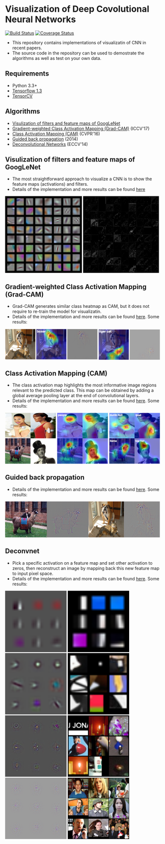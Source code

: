 # Visualization of Deep Covolutional Neural Networks

[![Build Status](https://travis-ci.org/conan7882/CNN-Visualization.svg?branch=master)](https://travis-ci.org/conan7882/CNN-Visualization)
[![Coverage Status](https://coveralls.io/repos/github/conan7882/CNN-Visualization/badge.svg?branch=master)](https://coveralls.io/github/conan7882/CNN-Visualization?branch=master)

- This repository contains implementations of visualizatin of CNN in recent papers.
- The source code in the repository can be used to demostrate the algorithms as well as test on your own data.

## Requirements
- Python 3.3+
- [Tensorflow 1.3](https://www.tensorflow.org/)
- [TensorCV](https://github.com/conan7882/DeepVision-tensorflow) 


## Algorithms 

- [Visulization of filters and feature maps of GoogLeNet](https://github.com/conan7882/CNN-Visualization/tree/master/doc/firstfilter#visualization-of-filters-and-feature-maps-of-googlenet)
- [Gradient-weighted Class Activation Mapping (Grad-CAM)](https://github.com/conan7882/CNN-Visualization/tree/master/doc/grad_cam#gradient-weighted-class-activation-mapping-grad-cam) (ICCV'17)
- [Class Activation Mapping (CAM)](https://github.com/conan7882/CNN-Visualization/tree/master/doc/cam#class-activation-mapping-cam) (CVPR'16)
- [Guided back propagation](https://github.com/conan7882/CNN-Visualization/tree/master/doc/guided_backpropagation#guided-backpropagation) (2014)
- [Deconvolutional Networks](https://github.com/conan7882/CNN-Visualization/blob/master/doc/deconv/README.md#cnn-feature-visuallization-via-deconvnet-transposed-convolutional-layers) (ECCV'14)

## Visulization of filters and feature maps of GoogLeNet
- The most straightforward approach to visualize a CNN is to show the feature maps (activations) and filters.
- Details of the implementation and more results can be found [here](https://github.com/conan7882/CNN-Visualization/tree/master/doc/firstfilter#visualization-of-filters-and-feature-maps-of-googlenet)
<p align = 'left'>
<img src ="doc/firstfilter/figs/GoogLeNet.png" height="250" />
<img src ="doc/firstfilter/figs/GoogLeNet_inception3a.png" height="250" />
</p>

## Gradient-weighted Class Activation Mapping (Grad-CAM)
- Grad-CAM generates similar class heatmap as CAM, but it does not require to re-train the model for visualizatin.
- Details of the implementation and more results can be found [here](https://github.com/conan7882/CNN-Visualization/tree/master/doc/grad_cam#gradient-weighted-class-activation-mapping-grad-cam). Some results:

![grad-cam-result](doc/grad_cam/figs/ex1.png)

## Class Activation Mapping (CAM)
- The class activation map highlights the most informative image regions relevant to the predicted class. This map can be obtained by adding a global average pooling layer at the end of convolutional layers.
- Details of the implementation and more results can be found [here](https://github.com/conan7882/CNN-Visualization/tree/master/doc/cam#class-activation-mapping-cam). Some results:

![celtech_change](doc/cam/figs/celtech_diff.png)


## Guided back propagation
<!--- Guided backpropagation generates clearer visulizations than deconvnet for higher layers.-->

- Details of the implementation and more results can be found [here](https://github.com/conan7882/CNN-Visualization/tree/master/doc/guided_backpropagation#guided-backpropagation). Some results:

![gbp](doc/guided_backpropagation/figs/gbp.png)

## Deconvnet
- Pick a specific activation on a feature map and set other activation to zeros, then reconstruct an image by mapping back this new feature map to input pixel space.
- Details of the implementation and more results can be found [here](https://github.com/conan7882/CNN-Visualization/blob/master/doc/deconv/README.md#cnn-feature-visuallization-via-deconvnet-transposed-convolutional-layers). Some results:

<p align = 'left'>
<img src ="doc/deconv/figs/people/conv1_2_feat.png" height="200" />
<img src ="doc/deconv/figs/people/conv1_2_im.png" height="200" />
<img src ="doc/deconv/figs/people/conv2_2_feat.png" height="200" />
<img src ="doc/deconv/figs/people/conv2_2_im.png" height="200" />
<img src ="doc/deconv/figs/people/conv3_4_feat.png" height="200" />
<img src ="doc/deconv/figs/people/conv3_4_im.png" height="200" />
<img src ="doc/deconv/figs/people/conv4_4_feat.png" height="200" />
<img src ="doc/deconv/figs/people/conv4_4_im.png" height="200" />
</p>











